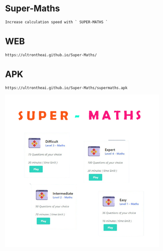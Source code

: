 # Super-Maths

    Increase calculation speed with ` SUPER-MATHS `

# WEB

    https://ultrontheai.github.io/Super-Maths/

# APK

    https://ultrontheai.github.io/Super-Maths/supermaths.apk

<img src="Demo.png">

